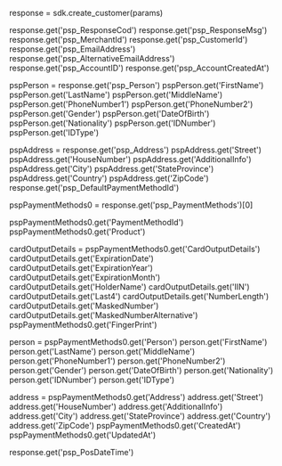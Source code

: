 response = sdk.create_customer(params)

response.get('psp_ResponseCod')
response.get('psp_ResponseMsg')
response.get('psp_MerchantId')
response.get('psp_CustomerId')
response.get('psp_EmailAddress')
response.get('psp_AlternativeEmailAddress')
response.get('psp_AccountID')
response.get('psp_AccountCreatedAt')

pspPerson = response.get('psp_Person')
pspPerson.get('FirstName')
pspPerson.get('LastName')
pspPerson.get('MiddleName')
pspPerson.get('PhoneNumber1')
pspPerson.get('PhoneNumber2')
pspPerson.get('Gender')
pspPerson.get('DateOfBirth')
pspPerson.get('Nationality')
pspPerson.get('IDNumber')
pspPerson.get('IDType')

pspAddress = response.get('psp_Address')
pspAddress.get('Street')
pspAddress.get('HouseNumber')
pspAddress.get('AdditionalInfo')
pspAddress.get('City')
pspAddress.get('StateProvince')
pspAddress.get('Country')
pspAddress.get('ZipCode')
response.get('psp_DefaultPaymentMethodId')

pspPaymentMethods0 = response.get('psp_PaymentMethods')[0]

pspPaymentMethods0.get('PaymentMethodId')
pspPaymentMethods0.get('Product')

cardOutputDetails = pspPaymentMethods0.get('CardOutputDetails')
cardOutputDetails.get('ExpirationDate')
cardOutputDetails.get('ExpirationYear')
cardOutputDetails.get('ExpirationMonth')
cardOutputDetails.get('HolderName')
cardOutputDetails.get('IIN')
cardOutputDetails.get('Last4')
cardOutputDetails.get('NumberLength')
cardOutputDetails.get('MaskedNumber')
cardOutputDetails.get('MaskedNumberAlternative')
pspPaymentMethods0.get('FingerPrint')

person = pspPaymentMethods0.get('Person')
person.get('FirstName')
person.get('LastName')
person.get('MiddleName')
person.get('PhoneNumber1')
person.get('PhoneNumber2')
person.get('Gender')
person.get('DateOfBirth')
person.get('Nationality')
person.get('IDNumber')
person.get('IDType')

address = pspPaymentMethods0.get('Address')
address.get('Street')
address.get('HouseNumber')
address.get('AdditionalInfo')
address.get('City')
address.get('StateProvince')
address.get('Country')
address.get('ZipCode')
pspPaymentMethods0.get('CreatedAt')
pspPaymentMethods0.get('UpdatedAt')


response.get('psp_PosDateTime')
